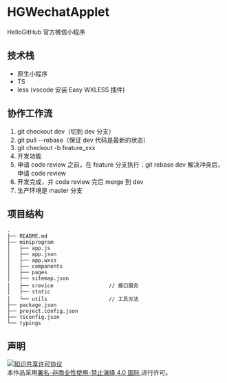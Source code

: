 # HGWechatApplet
HelloGitHub 官方微信小程序

## 技术栈
- 原生小程序
- TS
- less (vscode 安装 Easy WXLESS 插件)

## 协作工作流
1. git checkout dev（切到 dev 分支）
2. git pull --rebase（保证 dev 代码是最新的状态）
3. git checkout -b feature_xxx
4. 开发功能
5. 申请 code review 之前，在 feature 分支执行：git rebase dev 解决冲突后，申请 code review
6. 开发完成，并 code review 完后 merge 到 dev
7. 生产环境是 master 分支

## 项目结构

```
.
├── README.md
├── miniprogram
│   ├── app.js
│   ├── app.json
│   ├── app.wxss
│   ├── components
│   ├── pages
│   ├── sitemap.json
│   ├── srevice                  // 接口服务
│   ├── static
│   └── utils                    // 工具方法
├── package.json
├── project.config.json
├── tsconfig.json
└── typings
```

## 声明

<a rel="license" href="https://creativecommons.org/licenses/by-nc-nd/4.0/deed.zh"><img alt="知识共享许可协议" style="border-width: 0" src="https://licensebuttons.net/l/by-nc-nd/4.0/88x31.png"></a><br>本作品采用<a rel="license" href="https://creativecommons.org/licenses/by-nc-nd/4.0/deed.zh">署名-非商业性使用-禁止演绎 4.0 国际 </a>进行许可。
